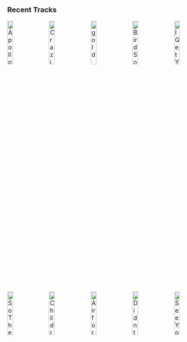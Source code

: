 ### Recent Tracks
[<img src='https://lastfm.freetls.fastly.net/i/u/300x300/271874f8682b4b4bcb1ff6c52fe5a399.png' width='16%' height='16%' alt='Apollo'>](https://www.last.fm/music/magic%2bman/_/apollo)&nbsp;&nbsp;&nbsp;&nbsp;[<img src='https://lastfm.freetls.fastly.net/i/u/300x300/1073ecc3cf93dc54c6f8deddacf6d4cd.png' width='16%' height='16%' alt='Craziest Day I Ever Had'>](https://www.last.fm/music/mako/_/craziest%2bday%2bi%2bever%2bhad)&nbsp;&nbsp;&nbsp;&nbsp;[<img src='https://lastfm.freetls.fastly.net/i/u/300x300/c6da8435b7618e54f74c65ed5fb29ba4.png' width='16%' height='16%' alt='gold'>](https://www.last.fm/music/shaded/_/gold)&nbsp;&nbsp;&nbsp;&nbsp;[<img src='https://lastfm.freetls.fastly.net/i/u/300x300/dfe79bea86bcabd05e5d6ce99df5b7b7.png' width='16%' height='16%' alt='Bird Song'>](https://www.last.fm/music/juniper%2bvale/_/bird%2bsong)&nbsp;&nbsp;&nbsp;&nbsp;[<img src='https://lastfm.freetls.fastly.net/i/u/300x300/d6fc27d4b0e907a812622c35162b0398.png' width='16%' height='16%' alt='I Get You'>](https://www.last.fm/music/kasbo/_/i%2bget%2byou)&nbsp;&nbsp;&nbsp;&nbsp;<br>[<img src='https://lastfm.freetls.fastly.net/i/u/300x300/3b6d12054502dd188c45870e614bd79d.png' width='16%' height='16%' alt='So They Say'>](https://www.last.fm/music/hydelic/_/so%2bthey%2bsay)&nbsp;&nbsp;&nbsp;&nbsp;[<img src='https://lastfm.freetls.fastly.net/i/u/300x300/55be448b6052a4d01f3e6323510f6c44.png' width='16%' height='16%' alt='Children of the Sky'>](https://www.last.fm/music/nanobii/_/children%2bof%2bthe%2bsky)&nbsp;&nbsp;&nbsp;&nbsp;[<img src='https://lastfm.freetls.fastly.net/i/u/300x300/5e97189ef4e92081b802ae78b9488c2b.png' width='16%' height='16%' alt='Air for Free'>](https://www.last.fm/music/relient%2bk/_/air%2bfor%2bfree)&nbsp;&nbsp;&nbsp;&nbsp;[<img src='https://lastfm.freetls.fastly.net/i/u/300x300/5f29f3298d68ef008339d0d4cd5d7a65.png' width='16%' height='16%' alt='Didnt See It Coming'>](https://www.last.fm/music/my%2bbrothers%2band%2bi/_/didn%2527t%2bsee%2bit%2bcoming)&nbsp;&nbsp;&nbsp;&nbsp;[<img src='https://lastfm.freetls.fastly.net/i/u/300x300/586ae9fbfc287094b7c7ff80487c5860.png' width='16%' height='16%' alt='See You On The Other Side'>](https://www.last.fm/music/audien/_/see%2byou%2bon%2bthe%2bother%2bside)&nbsp;&nbsp;&nbsp;&nbsp;<br>